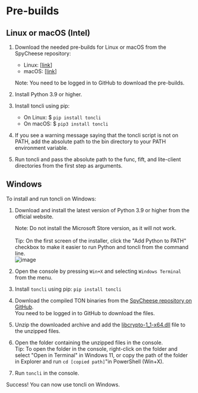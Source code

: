 # Pre-builds

## Linux or macOS (Intel)

1.  Download the needed pre-builds for Linux or macOS from the SpyCheese repository:

    * Linux: \[[link](https://github.com/SpyCheese/ton/actions/runs/3176936192)]
    * macOS: \[[link](https://github.com/SpyCheese/ton/actions/runs/3176936191)]&#x20;

    Note: You need to be logged in to GitHub to download the pre-builds.
2. Install Python 3.9 or higher.
3. Install toncli using pip:
   * On Linux: $ `pip install toncli`
   * On macOS: $ `pip3 install toncli`
4. If you see a warning message saying that the toncli script is not on PATH, add the absolute path to the bin directory to your PATH environment variable.
5. Run toncli and pass the absolute path to the func, fift, and lite-client directories from the first step as arguments.

## Windows

To install and run toncli on Windows:

1.  Download and install the latest version of Python 3.9 or higher from the official website.&#x20;



    Note: Do not install the Microsoft Store version, as it will not work. \
    \
    Tip: On the first screen of the installer, click the "Add Python to PATH" checkbox to make it easier to run Python and toncli from the command line.\
    ![image](https://user-images.githubusercontent.com/19264196/160259049-8ed99862-a765-4653-84cb-b6818c0aa0b3.png)
2. Open the console by pressing `Win+X` and selecting `Windows Terminal` from the menu.
3. Install `toncli` using pip: `pip install toncli`
4. Download the compiled TON binaries from the [SpyCheese repository on GitHub](https://github.com/SpyCheese/ton/actions/runs/3176936196).\
   You need to be logged in to GitHub to download the files.
5. Unzip the downloaded archive and add the [libcrypto-1\_1-x64.dll](https://disk.yandex.ru/d/BJk7WPwr\_JT0fw) file to the unzipped files.
6. Open the folder containing the unzipped files in the console. \
   Tip: To open the folder in the console, right-click on the folder and select "Open in Terminal" in Windows 11, or copy the path of the folder in Explorer and run `cd [copied path]`"in PowerShell (Win+X).
7. Run `toncli` in the console.&#x20;

Success! You can now use toncli on Windows.
